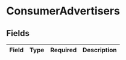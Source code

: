 # ConsumerAdvertisers


## Fields

| Field       | Type        | Required    | Description |
| ----------- | ----------- | ----------- | ----------- |